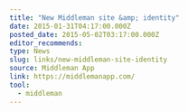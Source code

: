 ```yaml
---
title: "New Middleman site &amp; identity"
date: 2015-01-31T04:17:00.000Z
posted_date: 2015-05-02T03:17:00.000Z
editor_recommends:
type: News
slug: links/new-middleman-site-identity
source: Middleman App
link: https://middlemanapp.com/
tool:
  - middleman
---
```





